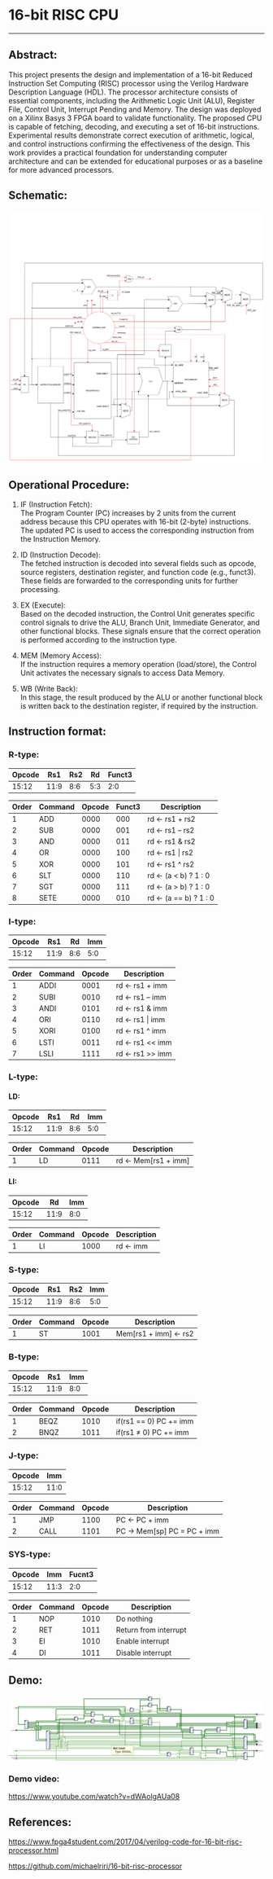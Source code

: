 # 16-bit RISC CPU
---
## Abstract:
This project presents the design and implementation of a 16-bit Reduced Instruction Set Computing (RISC) processor using the Verilog Hardware Description Language (HDL). The processor architecture consists of essential components, including the Arithmetic Logic Unit (ALU), Register File, Control Unit, Interrupt Pending and Memory. The design was deployed on a Xilinx Basys 3 FPGA board to validate functionality. The proposed CPU is capable of fetching, decoding, and executing a set of 16-bit instructions. Experimental results demonstrate correct execution of arithmetic, logical, and control instructions confirming the effectiveness of the design. This work provides a practical foundation for understanding computer architecture and can be extended for educational purposes or as a baseline for more advanced processors.
## Schematic:
![CPU](https://github.com/HuynhTrungKien/16-bit-RISC-CPU/blob/master/Images/CPU.png)

## Operational Procedure:

1) IF (Instruction Fetch):  
   The Program Counter (PC) increases by 2 units from the current address because this CPU operates with 16-bit (2-byte) instructions. The updated PC is used to access the corresponding instruction from the Instruction Memory.  

2) ID (Instruction Decode):  
   The fetched instruction is decoded into several fields such as opcode, source registers, destination register, and function code (e.g., funct3). These fields are forwarded to the corresponding units for further processing.  

3) EX (Execute):  
   Based on the decoded instruction, the Control Unit generates specific control signals to drive the ALU, Branch Unit, Immediate Generator, and other functional blocks. These signals ensure that the correct operation is performed according to the instruction type.  

4) MEM (Memory Access):  
   If the instruction requires a memory operation (load/store), the Control Unit activates the necessary signals to access Data Memory.  

5) WB (Write Back):  
   In this stage, the result produced by the ALU or another functional block is written back to the destination register, if required by the instruction.  

## Instruction format:
### R-type:
| Opcode | Rs1  | Rs2  | Rd   | Funct3 |
|--------|------|------|------|--------|
| 15:12  | 11:9 | 8:6  | 5:3  | 2:0    |

| Order | Command | Opcode | Funct3 | Description           |
|-------|---------|--------|--------|-----------------------|
| 1     | ADD     | 0000   | 000    | rd ← rs1 + rs2        |
| 2     | SUB     | 0000   | 001    | rd ← rs1 – rs2        |
| 3     | AND     | 0000   | 011    | rd ← rs1 & rs2        |
| 4     | OR      | 0000   | 100    | rd ← rs1 \| rs2        |
| 5     | XOR     | 0000   | 101    | rd ← rs1 ^ rs2        |
| 6     | SLT     | 0000   | 110    | rd ← (a < b) ? 1 : 0  |
| 7     | SGT     | 0000   | 111    | rd ← (a > b) ? 1 : 0  |
| 8     | SETE    | 0000   | 010    | rd ← (a == b) ? 1 : 0 |

### I-type:
| Opcode | Rs1  | Rd  | Imm   |
|--------|------|------|------|
| 15:12  | 11:9 | 8:6  | 5:0  |

| Order | Command  | Opcode | Description          |
|-------|----------|--------|----------------------|
| 1     | ADDI     | 0001   | rd ← rs1 + imm       |
| 2     | SUBI     | 0010   | rd ← rs1 – imm       |
| 3     | ANDI     | 0101   | rd ← rs1 & imm       |
| 4     | ORI      | 0110   | rd ← rs1 \| imm       |
| 5     | XORI     | 0100   | rd ← rs1 ^ imm       |
| 6     | LSTI     | 0011   | rd ← rs1 << imm      |
| 7     | LSLI     | 1111   | rd ← rs1 >> imm      |

### L-type:
#### LD:
| Opcode | Rs1  | Rd  | Imm   |
|--------|------|------|------|
| 15:12  | 11:9 | 8:6  | 5:0  |

| Order | Command | Opcode | Description           |
|-------|---------|--------|-----------------------|
| 1     | LD      | 0111   | rd ← Mem[rs1 + imm]   |
#### LI:
| Opcode | Rd  | Imm   |
|--------|-----|-------|
| 15:12  | 11:9 | 8:0  |

| Order | Command | Opcode | Description           |
|-------|---------|--------|-----------------------|
| 1     | LI      |1000    | rd ← imm              |

### S-type:
| Opcode | Rs1  | Rs2  | Imm   |
|--------|------|------|------|
| 15:12  | 11:9 | 8:6  | 5:0  |

| Order | Command | Opcode | Description           |
|-------|---------|--------|-----------------------|
| 1     | ST      | 1001   | Mem[rs1 + imm] ← rs2  |

### B-type:
| Opcode | Rs1  | Imm   |
|--------|-----|--------|
| 15:12  | 11:9 | 8:0   |

| Order | Command | Opcode | Description           |
|-------|---------|--------|-----------------------|
| 1     | BEQZ    |1010    | if(rs1 == 0) PC += imm|
| 2     | BNQZ    |1011    | if(rs1 ≠ 0) PC += imm |

### J-type:
| Opcode | Imm   |
|--------|-------|
| 15:12  | 11:0  |

| Order | Command | Opcode | Description                |
|-------|---------|--------|----------------------------|
| 1     | JMP     |1100    | PC ← PC + imm              |
| 2     | CALL    |1101    | PC -> Mem[sp] PC = PC + imm|

### SYS-type:
| Opcode | Imm  | Fucnt3 |
|--------|------|--------|
| 15:12  | 11:3 |  2:0   |

| Order | Command | Opcode | Description           |
|-------|---------|--------|-----------------------|
| 1     | NOP     |1010    | Do nothing            |
| 2     | RET     |1011    | Return from interrupt |
| 3     | EI      |1010    | Enable interrupt      |
| 4     | DI      |1011    | Disable interrupt     |

## Demo:
![RTL schematic](https://github.com/HuynhTrungKien/16-bit-RISC-CPU/blob/master/Images/RTL%20schematic.jpg)

### Demo video:
https://www.youtube.com/watch?v=dWAolgAUa08

## References:

https://www.fpga4student.com/2017/04/verilog-code-for-16-bit-risc-processor.html

https://github.com/michaelriri/16-bit-risc-processor
